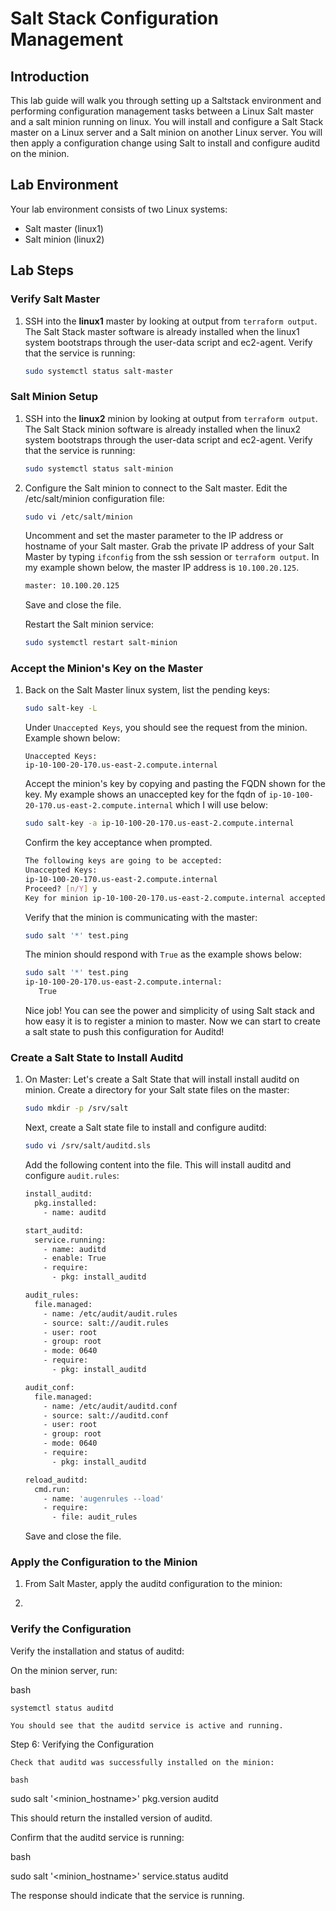 # Salt Stack Configuration Management
## Introduction

This lab guide will walk you through setting up a Saltstack environment and performing configuration management tasks between a Linux Salt master and a salt minion running on linux.  You will install and configure a Salt Stack master on a Linux server and a Salt minion on another Linux server. You will then apply a configuration change using Salt to install and configure auditd on the minion.


## Lab Environment
Your lab environment consists of two Linux systems:

- Salt master (linux1)
- Salt minion (linux2)

## Lab Steps

### Verify Salt Master

1. SSH into the **linux1** master by looking at output from ```terraform output```.  The Salt Stack master software is already installed when the linux1 system bootstraps through the user-data script and ec2-agent.  Verify that the service is running:
   
   ```bash
   sudo systemctl status salt-master
   ``` 

### Salt Minion Setup

1. SSH into the **linux2** minion by looking at output from ```terraform output```.  The Salt Stack minion software is already installed when the linux2 system bootstraps through the user-data script and ec2-agent.  Verify that the service is running:

   ```bash
   sudo systemctl status salt-minion
   ```

2. Configure the Salt minion to connect to the Salt master.  Edit the /etc/salt/minion configuration file:

   ```bash
   sudo vi /etc/salt/minion
   ```

   Uncomment and set the master parameter to the IP address or hostname of your Salt master.  Grab the private IP address of your Salt Master by typing ```ifconfig``` from the ssh session or ```terraform output```.  In my example shown below, the master IP address is ```10.100.20.125```.

   ```bash
   master: 10.100.20.125
   ```

   Save and close the file.

   Restart the Salt minion service:
   ```bash
   sudo systemctl restart salt-minion
   ```

### Accept the Minion's Key on the Master

1. Back on the Salt Master linux system, list the pending keys:
   ```bash
   sudo salt-key -L
   ```

   Under ```Unaccepted Keys```, you should see the request from the minion.  Example shown below:
   ```
   Unaccepted Keys:
   ip-10-100-20-170.us-east-2.compute.internal
   ```

   Accept the minion's key by copying and pasting the FQDN shown for the key.  My example shows an unaccepted key for the fqdn of ```ip-10-100-20-170.us-east-2.compute.internal``` which I will use below:
   ```bash
   sudo salt-key -a ip-10-100-20-170.us-east-2.compute.internal
   ```

   Confirm the key acceptance when prompted.
   ```bash
   The following keys are going to be accepted:
   Unaccepted Keys:
   ip-10-100-20-170.us-east-2.compute.internal
   Proceed? [n/Y] y
   Key for minion ip-10-100-20-170.us-east-2.compute.internal accepted.
   ```

   Verify that the minion is communicating with the master:
   ```bash
   sudo salt '*' test.ping
   ```

   The minion should respond with ```True``` as the example shows below:
   ```bash
   sudo salt '*' test.ping
   ip-10-100-20-170.us-east-2.compute.internal:
      True
   ```

   Nice job!  You can see the power and simplicity of using Salt stack and how easy it is to register a minion to master.  Now we can start to create a salt state to push this configuration for Auditd!

### Create a Salt State to Install Auditd

1. On Master: Let's create a Salt State that will install install auditd on minion.  Create a directory for your Salt state files on the master:
   ```bash
   sudo mkdir -p /srv/salt
   ```

   Next, create a Salt state file to install and configure auditd:
   ```bash
   sudo vi /srv/salt/auditd.sls
   ```

   Add the following content into the file.  This will install auditd and configure ```audit.rules```:
   ```bash
   install_auditd:
     pkg.installed:
       - name: auditd

   start_auditd:
     service.running:
       - name: auditd
       - enable: True
       - require:
         - pkg: install_auditd

   audit_rules:
     file.managed:
       - name: /etc/audit/audit.rules
       - source: salt://audit.rules
       - user: root
       - group: root
       - mode: 0640
       - require:
         - pkg: install_auditd

   audit_conf:
     file.managed:
       - name: /etc/audit/auditd.conf
       - source: salt://auditd.conf
       - user: root
       - group: root
       - mode: 0640
       - require:
         - pkg: install_auditd

   reload_auditd:
     cmd.run:
       - name: 'augenrules --load'
       - require:
         - file: audit_rules
   ```
   
   Save and close the file.

### Apply the Configuration to the Minion

1. From Salt Master, apply the auditd configuration to the minion:
2. 
   ```bash sudo salt '<minion_hostname>' state.apply auditd
   ```

### Verify the Configuration

Verify the installation and status of auditd:

On the minion server, run:

bash

    systemctl status auditd

    You should see that the auditd service is active and running.

Step 6: Verifying the Configuration

    Check that auditd was successfully installed on the minion:

    bash

sudo salt '<minion_hostname>' pkg.version auditd

This should return the installed version of auditd.

Confirm that the auditd service is running:

bash

sudo salt '<minion_hostname>' service.status auditd

The response should indicate that the service is running.

